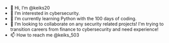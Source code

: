 - 👋 Hi, I’m @keiks20
- 👀 I’m interested in cybersecurity. 
- 🌱 I’m currently learning Python with the 100 days of coding. 
- 💞️ I’m looking to collaborate on any security related projects! I'm trying to transition careers from finance to cybersecurity and need experience!
- 📫 How to reach me @keiks_503 

<!---
keiks20/keiks20 is a ✨ special ✨ repository because its `README.md` (this file) appears on your GitHub profile.
You can click the Preview link to take a look at your changes.
--->
